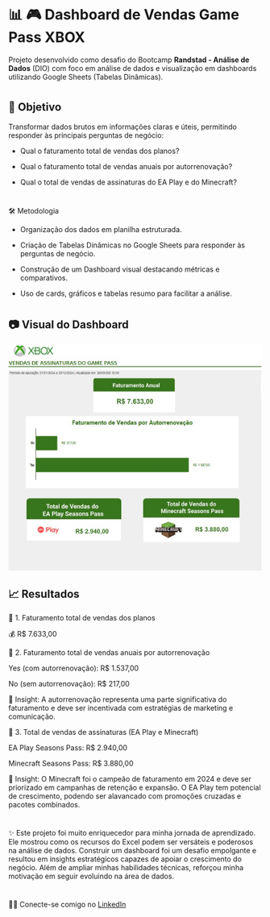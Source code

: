 # 📊 🎮️ Dashboard de Vendas Game Pass XBOX

Projeto desenvolvido como desafio do Bootcamp **Randstad - Análise de Dados** (DIO)  com foco em análise de dados e visualização em dashboards utilizando Google Sheets (Tabelas Dinâmicas).

#

## 📝 Objetivo

Transformar dados brutos em informações claras e úteis, permitindo responder às principais perguntas de negócio:

- Qual o faturamento total de vendas dos planos?

- Qual o faturamento total de vendas anuais por autorrenovação?

- Qual o total de vendas de assinaturas do EA Play e do Minecraft?

#

🛠️ Metodologia

- Organização dos dados em planilha estruturada.

- Criação de Tabelas Dinâmicas no Google Sheets para responder às perguntas de negócio.

- Construção de um Dashboard visual destacando métricas e comparativos.

- Uso de cards, gráficos e tabelas resumo para facilitar a análise.

#
## 📷 Visual do Dashboard

![Visual Dashboard](Arquivos/dashboard_vendasxbox_excel.JPG
)

## 📈 Resultados

🔹 1. Faturamento total de vendas dos planos

💰 R$ 7.633,00

🔹 2. Faturamento total de vendas anuais por autorrenovação

Yes (com autorrenovação): R$ 1.537,00

No (sem autorrenovação): R$ 217,00

📌 Insight: A autorrenovação representa uma parte significativa do faturamento e deve ser incentivada com estratégias de marketing e comunicação.

🔹 3. Total de vendas de assinaturas (EA Play e Minecraft)

EA Play Seasons Pass: R$ 2.940,00

Minecraft Seasons Pass: R$ 3.880,00

📌 Insight: O Minecraft foi o campeão de faturamento em 2024 e deve ser priorizado em campanhas de retenção e expansão. O EA Play tem potencial de crescimento, podendo ser alavancado com promoções cruzadas e pacotes combinados.

#

✨ Este projeto foi muito enriquecedor para minha jornada de aprendizado. Ele mostrou como os recursos do Excel podem ser versáteis e poderosos na análise de dados. Construir um dashboard foi um desafio empolgante e resultou em insights estratégicos capazes de apoiar o crescimento do negócio. Além de ampliar minhas habilidades técnicas, reforçou minha motivação em seguir evoluindo na área de dados.

#

👩‍💻 Conecte-se comigo no [LinkedIn](https://www.linkedin.com/in/ariadinaanascimento/)  

